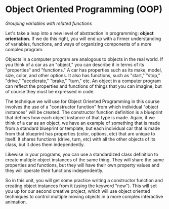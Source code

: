 <link href="../../markdown.css" rel="stylesheet"></link> 

# Object Oriented Programming (OOP)
*Grouping variables with related functions*

Let's take a leap into a new level of abstraction in programming: **object orientation.** If we do this right, you will end up with a firmer understanding of variables, functions, and ways of organizing components of a more complex program.

Objects in a computer program are analogous to objects in the real world. If you think of a car as an "object," you can describe it in terms of its "properties" and "functions." A car has properties such as its make, model, size, color, and other options. It also has functions, such as "start," "stop," "drive," "accelerate," "brake," "turn," etc. An object in a computer program can reflect the properties and functions of things that you can imagine, but of course they must be expressed in code.

The technique we will use for Object Oriented Programming in this course involves the use of a "constructor function" from which individual "object instances" will be created. The constructor function definition is a blueprint that defines how each object instance of that type is made.  Again, if we think of a car as an object, we have an example of something that is made from a standard blueprint or template, but each individual car that is made from that blueprint has properties (color, options, etc) that are unique to itself. It shares functions (drive, turn, etc) with all the other objects of its class, but it does them independently.

Likewise in your programs, you can use a standardized class definition to create multiple object instances of the same thing. They will share the same properties and functions, but they will have their own property values and they will operate their functions independently.

So in this unit, you will get some practice writing a constructor function and creating object instances from it (using the keyword "new"). This will set you up for our second creative project, which will use object oriented techniques to control multiple moving objects in a more complex interactive animation.